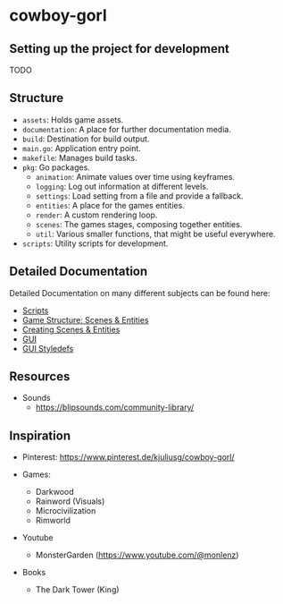 <!-- LTeX: language=en-US -->
# cowboy-gorl
## Setting up the project for development
TODO

## Structure
- `assets`: Holds game assets.
- `documentation`: A place for further documentation media.
- `build`: Destination for build output.
- `main.go`: Application entry point.
- `makefile`: Manages build tasks.
- `pkg`: Go packages.
    - `animation`: Animate values over time using keyframes.
    - `logging`: Log out information at different levels.
    - `settings`: Load setting from a file and provide a fallback.
    - `entities`: A place for the games entities.
    - `render`: A custom rendering loop.
    - `scenes`: The games stages, composing together entities.
    - `util`: Various smaller functions, that might be useful everywhere.
- `scripts`: Utility scripts for development.

## Detailed Documentation

Detailed Documentation on many different subjects can be found here:
- [Scripts](/documentation/scripts.md)
- [Game Structure: Scenes & Entities](/documentation/scenes-and-entities.md)
- [Creating Scenes & Entities](/documentation/creating-scenes-and-entities.md)
- [GUI](/documentation/gui.md)
- [GUI Styledefs](/documentation/gui-styledef.md)

## Resources
- Sounds
    - https://blipsounds.com/community-library/

## Inspiration
- Pinterest: https://www.pinterest.de/kjuliusg/cowboy-gorl/
- Games:
    - Darkwood
    - Rainword (Visuals)
    - Microcivilization
    - Rimworld

- Youtube
    - MonsterGarden (https://www.youtube.com/@monlenz)

- Books
    - The Dark Tower (King)
